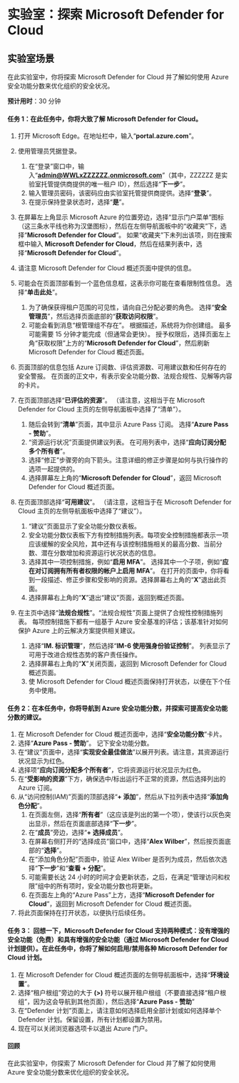 ﻿---
lab:
    title: '探索 Microsoft Defender for Cloud'
    module: '模块 3 第 2 课：描述 Microsoft 安全解决方案的功能：描述 Azure 安全管理功能'
---

# 实验室：探索 Microsoft Defender for Cloud

## 实验室场景
在此实验室中，你将探索 Microsoft Defender for Cloud 并了解如何使用 Azure 安全功能分数来优化组织的安全状况。

**预计用时**：30 分钟

#### 任务 1：在此任务中，你将大致了解 Microsoft Defender for Cloud。
1.	打开 Microsoft Edge。在地址栏中，输入“**portal.azure.com**”。

1. 使用管理员凭据登录。
    1. 在“登录”窗口中，输入“**admin@WWLxZZZZZZ.onmicrosoft.com**”（其中，ZZZZZZ 是实验室托管提供商提供的唯一租户 ID），然后选择“**下一步**”。
    1. 输入管理员密码，该密码应由实验室托管提供商提供。选择“**登录**”。
    1. 在提示保持登录状态时，选择“**是**”。

1. 在屏幕左上角显示 Microsoft Azure 的位置旁边，选择“显示门户菜单”图标（这三条水平线也称为汉堡图标），然后在左侧导航面板中的“收藏夹”下，选择“**Microsoft Defender for Cloud**”。  如果“收藏夹”下未列出该项，则在搜索框中输入 **Microsoft Defender for Cloud**，然后在结果列表中，选择“**Microsoft Defender for Cloud**”。

1. 请注意 Microsoft Defender for Cloud 概述页面中提供的信息。  

1. 可能会在页面顶部看到一个蓝色信息框，这表示你可能在查看限制性信息。  选择“**单击此处**”。
    1. 为了确保获得租户范围的可见性，请向自己分配必要的角色。  选择“**安全管理员**”，然后选择页面底部的“**获取访问权限**”。
    1. 可能会看到消息“根管理组不存在”。  根据描述，系统将为你创建组。  最多可能需要 15 分钟才能完成（但通常会更快）。  授予权限后，选择页面左上角“获取权限”上方的“**Microsoft Defender for Cloud**”，然后刷新 Microsoft Defender for Cloud 概述页面。

1. 页面顶部的信息包括 Azure 订阅数、评估资源数、可用建议数和任何存在的安全警报。  在页面的正文中，有表示安全功能分数、法规合规性、见解等内容的卡片。  

1. 在页面顶部选择“**已评估的资源**”。  （请注意，这相当于在 Microsoft Defender for Cloud 主页的左侧导航面板中选择了“清单”）。
    1. 随后会转到“**清单**”页面，其中显示 Azure Pass 订阅。  选择“**Azure Pass - 赞助**”。
    1. “资源运行状况”页面提供建议列表。  在可用列表中，选择“**应向订阅分配多个所有者**”。
    1. 选择“修正”步骤旁的向下箭头。注意详细的修正步骤是如何与执行操作的选项一起提供的。  
    1. 选择屏幕左上角的“**Microsoft Defender for Cloud**”，返回 Microsoft Defender for Cloud 概述页面。

1. 在页面顶部选择“**可用建议**”。  （请注意，这相当于在 Microsoft Defender for Cloud 主页的左侧导航面板中选择了“建议”）。
    1. “建议”页面显示了安全功能分数仪表板。
    1. 安全功能分数仪表板下方有控制措施列表。每项安全控制措施都表示一项应该缓解的安全风险，其中还有与该控制措施相关的最高分数、当前分数、潜在分数增加和资源运行状况状态的信息。  
    1. 选择其中一项控制措施，例如“**启用 MFA**”。  选择其中一个子项，例如“**应在对订阅拥有所有者权限的帐户上启用 MFA**”。  在打开的页面中，你将看到一段描述、修正步骤和受影响的资源。选择屏幕右上角的“**X**”退出此页面。
    1. 选择屏幕右上角的“**X**”退出“建议”页面，返回到概述页面。

1. 在主页中选择“**法规合规性**”。“法规合规性”页面上提供了合规性控制措施列表。  每项控制措施下都有一组基于 Azure 安全基准的评估；该基准针对如何保护 Azure 上的云解决方案提供相关建议。
    1. 选择“**IM. 标识管理**”，然后选择“**IM-6 使用强身份验证控制**”。  列表显示了可用于改进合规性态势的客户责任操作。
    1. 选择屏幕右上角的“**X**”关闭页面，返回到 Microsoft Defender for Cloud 概述页面。 
    1. 使 Microsoft Defender for Cloud 概述页面保持打开状态，以便在下个任务中使用。


#### 任务 2：在本任务中，你将导航到 Azure 安全功能分数，并探索可提高安全功能分数的建议。 

1. 在 Microsoft Defender for Cloud 概述页面中，选择“**安全功能分数**”卡片。
1. 选择“**Azure Pass - 赞助**”。  记下安全功能分数。
1. 在“建议”页面中，选择“**实现安全最佳做法**”以展开列表。请注意，其资源运行状况显示为红色。
1. 选择项“**应向订阅分配多个所有者**”，它将资源运行状况显示为红色。 
1. 在“**受影响的资源**”下方，确保选中/标出运行不正常的资源，然后选择列出的 Azure 订阅。
1. 从“访问控制(IAM)”页面的顶部选择“**+ 添加**”，然后从下拉列表中选择“**添加角色分配**”。
    1. 在页面左侧，选择“**所有者**”（这应该是列出的第一个项），使该行以灰色突出显示，然后在页面底部选择“**下一步**”。
    1. 在“**成员**”旁边，选择“**+ 选择成员**”。 
    1. 在屏幕右侧打开的“选择成员”窗口中，选择“**Alex Wilber**”，然后按页面底部的“**选择**”。  
    1. 在“添加角色分配”页面中，验证 Alex Wilber 是否列为成员，然后依次选择“**下一步**”和“**查看 + 分配**”。
    1. 可能需要长达 24 小时的时间才会更新状态，之后，在满足“管理访问和权限”组中的所有项时，安全功能分数也将更新。
    1. 在页面左上角的“Azure Pass”上方，选择“**Microsoft Defender for Cloud**”，返回到 Microsoft Defender for Cloud 概述页面。
1. 将此页面保持在打开状态，以便执行后续任务。


#### 任务 3：  回想一下，Microsoft Defender for Cloud 支持两种模式：没有增强的安全功能（免费）和具有增强的安全功能（通过 Microsoft Defender for Cloud 计划提供）。在此任务中，你将了解如何启用/禁用各种 Microsoft Defender for Cloud 计划。

1.	在 Microsoft Defender for Cloud 概述页面的左侧导航面板中，选择“**环境设置**”。
1. 选择“租户根组”旁边的大于 **(>)** 符号以展开租户根组（不要直接选择“租户根组”，因为这会导航到其他页面），然后选择“**Azure Pass - 赞助**”
1.	在“Defender 计划”页面上，请注意如何选择启用全部计划或如何选择单个 Defender 计划。保留设置，所有计划都设置为禁用。
1.	现在可以关闭浏览器选项卡以退出 Azure 门户。


#### 回顾
在此实验室中，你探索了 Microsoft Defender for Cloud 并了解了如何使用 Azure 安全功能分数来优化组织的安全状况。


